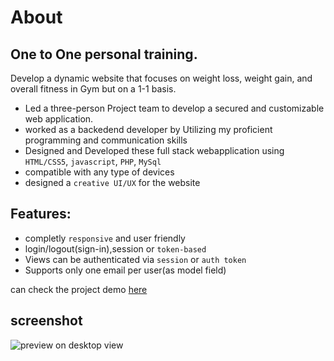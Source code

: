 # About
## One to One personal training.
Develop a dynamic website that focuses on weight loss, weight gain, and overall fitness in Gym but on a 1-1 basis.

- Led a three-person Project team to develop a secured and customizable web application.
- worked as a backedend developer by Utilizing my proficient programming and communication skills
- Designed and Developed these full stack webapplication using `HTML/CSS5`, `javascript`, `PHP`, `MySql`
- compatible with any type of devices
- designed a `creative UI/UX` for the website

## Features:
- completly `responsive` and user friendly
- login/logout(sign-in),session or `token-based`
- Views can be authenticated via `session` or `auth token`
- Supports only one email per user(as model field)

can check the project demo [here](http://samhith.infinityfreeapp.com/)

## screenshot
![preview on desktop view](https://github.com/SamhithMR/1-On-1-Personal-training/blob/main/assets/images/preview.jpg)
